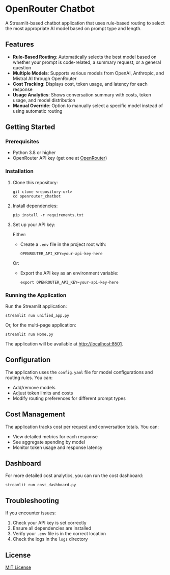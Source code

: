 # OpenRouter Chatbot

A Streamlit-based chatbot application that uses rule-based routing to select the most appropriate AI model based on prompt type and length.

## Features

- **Rule-Based Routing**: Automatically selects the best model based on whether your prompt is code-related, a summary request, or a general question
- **Multiple Models**: Supports various models from OpenAI, Anthropic, and Mistral AI through OpenRouter
- **Cost Tracking**: Displays cost, token usage, and latency for each response
- **Usage Analytics**: Shows conversation summary with costs, token usage, and model distribution
- **Manual Override**: Option to manually select a specific model instead of using automatic routing

## Getting Started

### Prerequisites

- Python 3.8 or higher
- OpenRouter API key (get one at [OpenRouter](https://openrouter.ai))

### Installation

1. Clone this repository:

   ```
   git clone <repository-url>
   cd openrouter_chatbot
   ```

2. Install dependencies:

   ```
   pip install -r requirements.txt
   ```

3. Set up your API key:

   Either:

   - Create a `.env` file in the project root with:
     ```
     OPENROUTER_API_KEY=your-api-key-here
     ```

   Or:

   - Export the API key as an environment variable:
     ```
     export OPENROUTER_API_KEY=your-api-key-here
     ```

### Running the Application

Run the Streamlit application:

```
streamlit run unified_app.py
```

Or, for the multi-page application:

```
streamlit run Home.py
```

The application will be available at [http://localhost:8501](http://localhost:8501).

## Configuration

The application uses the `config.yaml` file for model configurations and routing rules. You can:

- Add/remove models
- Adjust token limits and costs
- Modify routing preferences for different prompt types

## Cost Management

The application tracks cost per request and conversation totals. You can:

- View detailed metrics for each response
- See aggregate spending by model
- Monitor token usage and response latency

## Dashboard

For more detailed cost analytics, you can run the cost dashboard:

```
streamlit run cost_dashboard.py
```

## Troubleshooting

If you encounter issues:

1. Check your API key is set correctly
2. Ensure all dependencies are installed
3. Verify your `.env` file is in the correct location
4. Check the logs in the `logs` directory

## License

[MIT License](LICENSE)
